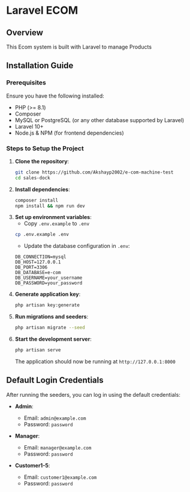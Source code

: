 # Laravel ECOM

## Overview

This Ecom system is built with Laravel to manage Products

## Installation Guide

### Prerequisites

Ensure you have the following installed:

-   PHP (>= 8.1)
-   Composer
-   MySQL or PostgreSQL (or any other database supported by Laravel)
-   Laravel 10+
-   Node.js & NPM (for frontend dependencies)

### Steps to Setup the Project

1. **Clone the repository**:
    ```bash
    git clone https://github.com/Akshayp2002/e-com-machine-test
    cd sales-dock
    ```
2. **Install dependencies**:
    ```bash
    composer install
    npm install && npm run dev
    ```
3. **Set up environment variables**:
    - Copy `.env.example` to `.env`
    ```bash
    cp .env.example .env
    ```
    - Update the database configuration in `.env`:
    ```
    DB_CONNECTION=mysql
    DB_HOST=127.0.0.1
    DB_PORT=3306
    DB_DATABASE=e-com
    DB_USERNAME=your_username
    DB_PASSWORD=your_password
    ```
4. **Generate application key**:
    ```bash
    php artisan key:generate
    ```
5. **Run migrations and seeders**:
    ```bash
    php artisan migrate --seed
    ```
6. **Start the development server**:
    ```bash
    php artisan serve
    ```
    The application should now be running at `http://127.0.0.1:8000`

## Default Login Credentials

After running the seeders, you can log in using the default credentials:

-   **Admin**:
    -   Email: `admin@example.com`
    -   Password: `password`
-   **Manager**:

    -   Email: `manager@example.com`
    -   Password: `password`
-   **Customer1-5**:

    -   Email: `customer1@example.com`
    -   Password: `password`
